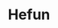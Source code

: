 ---
layout: place
title: Hefun
permalink: /virginia/blacksburg/hefun.html
stateAbbr: VA
stateName: Virginia
cityName: Blacksburg
seo:
  type: restaurant
  links: https://blacksburghefun.com/
place_id: ChIJQZw4VGOVTYgRizx5s-PVKHA
photos:
  - name: >-
      places/ChIJQZw4VGOVTYgRizx5s-PVKHA/photos/AeeoHcJTXI88VBE1ZH4mx6UdB7r0IcWum02xmOPPt5Wavxly592uiHG5_98tmQOtk5KK2CTVJYWLlXJfP2p6zRC3_u25rJFIaQ0eHcOG3Pcjme0RDT5had8cBCRWQB3mwB5rywt6doINWGmV5nA102DF7g-RX6ZzL3LiEVuMFjpr7xsjo6lPLsOACMoC8UmsI-DJJyv_1A0pgflhSQ8E41BOXTnF4oQK92foHgrTpveL3zG1N-zGWvSsprr6WXPadJrrSBbEpQX3uBukLXqBj9mG_iseEBMhgAiG1fxUcQ8nn1Rq1y3GJ3DrHpP9Ityf9gGE1jq43vo7TCSPmbcJtTllmIQTAw6-lnwDAptstc2xjwhYM3I4_v8JyJhDYDfDdQRQ3B4cwlzjJe38qZynkilurafxRgUt1Im-kBGfLhQz0u9Ytb3v
    widthPx: 4032
    heightPx: 2268
    authorAttributions:
      - displayName: Peter Lo
        uri: https://maps.google.com/maps/contrib/100443560500762461797
        photoUri: >-
          https://lh3.googleusercontent.com/a-/ALV-UjXpRKxs3SeW5QSz_-GZ1e6QkLoEE3l6OVG0Zo2T1-TYtCZaGMmc=s100-p-k-no-mo
    flagContentUri: >-
      https://www.google.com/local/imagery/report/?cb_client=maps_api_places.places_api&image_key=!1e10!2sCIHM0ogKEICAgIDhsJacpAE&hl=en-US
    googleMapsUri: >-
      https://www.google.com/maps/place//data=!3m4!1e2!3m2!1sCIHM0ogKEICAgIDhsJacpAE!2e10!4m2!3m1!1s0x884d956354389c41:0x7028d5e3b3793c8b
  - name: >-
      places/ChIJQZw4VGOVTYgRizx5s-PVKHA/photos/AeeoHcI2bon1FmYFMzMWgOPPCqzCWeYDu_jx75nUkBfjRR6AfRtURJ2wbj_GtljsBtuL5Vdr4gnsUoA-XbOAyXiUhk_njKJGvyFlo0K87NIx88NFgZiraWZHZaNXu-KtRz0hFELZlEnUEfSuMLl_ScuS7ALAK4hLOK9crwl3O_JKTs0lgb1JIE5-V-tQY-t1Lun1c7Yhzwn_IftALLdkB-NtF-Mb1cAMqm9wDj3VT-gT8Kvbbx41h1e3CBXu8wVlXxtsbYNOJmN9EwmiCbywv1UbUGzZoL7XWwakIaOD2OVxCjlx9S8MuWRvZlL5l3JDPO_XDuEND7WrhELI6ruWAW8FVf1t55FTZEjoYg7lqBcCM3dJLUfTUd32Amb2i_DBnsO3llddIgBxoEdjZWmHdHhDRedNJPNkU9KnlpK_BGmE5CesZqrI
    widthPx: 4800
    heightPx: 3600
    authorAttributions:
      - displayName: David P. Ribbe
        uri: https://maps.google.com/maps/contrib/107049880171389154838
        photoUri: >-
          https://lh3.googleusercontent.com/a-/ALV-UjWGtXgRtV3dY6ZYX0_EJUVLIEKqROYRa1SYN9pSItR0yn7aUsJWFA=s100-p-k-no-mo
    flagContentUri: >-
      https://www.google.com/local/imagery/report/?cb_client=maps_api_places.places_api&image_key=!1e10!2sCIHM0ogKEICAgIDhxsnTjQE&hl=en-US
    googleMapsUri: >-
      https://www.google.com/maps/place//data=!3m4!1e2!3m2!1sCIHM0ogKEICAgIDhxsnTjQE!2e10!4m2!3m1!1s0x884d956354389c41:0x7028d5e3b3793c8b
  - name: >-
      places/ChIJQZw4VGOVTYgRizx5s-PVKHA/photos/AeeoHcLFysh45xaw8b9HiJnVJXNW-EdQdsbTa77tSh5BfJnlOkXkSMKG1mwk_ONVwOf9fKoPQmQytznk6o17mAT-Iolu9VP5H2ZHwHyzUqzksQ5rKv2xlM9pEYHusIIXWScBo67iZABd-tOcOxJp84h6zLYuLX5VNSadXsOaPMkajkDLnDkL0nCVZr_JGAgQ8ifA9bXrLUWuF6kYWSXggyf1ap-E7acT-pqgdiusy5bGn6z09X4irXacAHoJ1OfS3QlVplR-hvFUx8egkhF2IeXkPTm56pder9IlJmX8Dw_k8uZhVj0ngcnfJUrgD6cu8N5qvXljpejQOFof6-79SE2fqxHxUK5fogxqZRjro4IsMyzHA4c7xbBn0cTeBjzTiSc4tTRO4cjXdkRSgFaxTUG0mNAEHWZAzonEZbu71IkIYswbsg
    widthPx: 4800
    heightPx: 3600
    authorAttributions:
      - displayName: Kaelyn Globig
        uri: https://maps.google.com/maps/contrib/111271953805718721518
        photoUri: >-
          https://lh3.googleusercontent.com/a-/ALV-UjVLgoEar4Jivrek7rpm6znnd1NPWUomiVEWv_rZ7MJT5F8YYQyV=s100-p-k-no-mo
    flagContentUri: >-
      https://www.google.com/local/imagery/report/?cb_client=maps_api_places.places_api&image_key=!1e10!2sCIHM0ogKEICAgMCIm7K7LQ&hl=en-US
    googleMapsUri: >-
      https://www.google.com/maps/place//data=!3m4!1e2!3m2!1sCIHM0ogKEICAgMCIm7K7LQ!2e10!4m2!3m1!1s0x884d956354389c41:0x7028d5e3b3793c8b
  - name: >-
      places/ChIJQZw4VGOVTYgRizx5s-PVKHA/photos/AeeoHcKZ4ccFLAfpCaJN3a7nGDc_sovCWfaRCT3MCPJyRbtuzksk85QuqzuM7J9eMsvNv-cNrafnigBmqqCsyZrwVBjPJDE7CqsqgAZB2ht4hg5dPJVYBS1SVaeynHxJKl3VHqfkzA-lUG5yVscxitbW4nyyqxdGYmB7iz2ajzilHMoojluLT-mLvwf-CEeOR98Iysa3IS6UdJEsBBGw0C5FyluVbOMHq4LNxsbbQyad3xTnRKaVrsquJ1uNugEPVFBYJbyUc3BAazhB4bgFHj7XoBwI5LW3_oXG40pQYgzqP6OfEjzRBWGFaSOM_XP8lgvHv9wBBKktQQOxGS11xLVmXQK5Snt8GMiYKgYJ9zKjJv3zP5XJnXXX_yeBOJIpqRzhqhG-2hm743H5-vBuDR5QoonK2J6s8Q5sLvi2E2X4MybyAw
    widthPx: 4032
    heightPx: 3024
    authorAttributions:
      - displayName: Sergio Hernandez
        uri: https://maps.google.com/maps/contrib/106746991746839471644
        photoUri: >-
          https://lh3.googleusercontent.com/a-/ALV-UjVaQf345GFC5_W4SuK9q5zzfFZJCf5zbUcrA5P9Qdc_92GQ8jocDw=s100-p-k-no-mo
    flagContentUri: >-
      https://www.google.com/local/imagery/report/?cb_client=maps_api_places.places_api&image_key=!1e10!2sCIHM0ogKEICAgMCQ3NnRBw&hl=en-US
    googleMapsUri: >-
      https://www.google.com/maps/place//data=!3m4!1e2!3m2!1sCIHM0ogKEICAgMCQ3NnRBw!2e10!4m2!3m1!1s0x884d956354389c41:0x7028d5e3b3793c8b
  - name: >-
      places/ChIJQZw4VGOVTYgRizx5s-PVKHA/photos/AeeoHcLb2O3FUduHAPPOG1UmRPCBW4DYobjtU0KNr_jT442jbO9s-hW-iAgjKa37FkMb-nfljWholAVFeCkSye6sUSLGhPosWlYa0K6srJN5evEjq0PNhOq21PP6QYpZqlbRGt9H0XbYQIGfsthjzqllzm6A9MysX8EyvwU164Q4OS7CBcw2wVoqd7-ps0_u-WSCWxt7klUgTW3Vs-5dI24_G3VFhbeanVtjcSsXyZSsvafLthQOqcqzio6YKbuO6I7yAnkzQimcG3hkf8a9uLupzkMWPhAkw7reuaKylZCi65_ZAmQbgQAZvDcz4VC5gV7WdosRQG2xdI-5SXgT0dvjXxnznpQXs8lXn6cPpAtgaa6YbjZJqNZKVgY_HniKJCpyvi1uUbgnVNMhBsjRfoLakRrivNPazbgli88YAK0feS4
    widthPx: 3024
    heightPx: 4032
    authorAttributions:
      - displayName: Lily Lefave
        uri: https://maps.google.com/maps/contrib/111690367734501483191
        photoUri: >-
          https://lh3.googleusercontent.com/a/ACg8ocJ6TZcHskjRYUBnj2AZuCse37Sm0lZJA8NB48I6tOPG0OhPww=s100-p-k-no-mo
    flagContentUri: >-
      https://www.google.com/local/imagery/report/?cb_client=maps_api_places.places_api&image_key=!1e10!2sCIHM0ogKEICAgMDQicrldw&hl=en-US
    googleMapsUri: >-
      https://www.google.com/maps/place//data=!3m4!1e2!3m2!1sCIHM0ogKEICAgMDQicrldw!2e10!4m2!3m1!1s0x884d956354389c41:0x7028d5e3b3793c8b
  - name: >-
      places/ChIJQZw4VGOVTYgRizx5s-PVKHA/photos/AeeoHcLdIaB2BGuFvxiZDoAlPZJavLZJ2iGKYRZ99tVpFmEwW6FWQK9eAQfL5TWM6aY90ajXYdErFQgyA0e4HasV-aI-Qe9ehAuca56zHtvKzEXtGoeETRoEQMM-aIdoBRuZf6-QjLQG69FymiLY3-d4oJ9cEkbCF6fC7rbgEHEKp4IBsz1ee5GdmyOaM5AQSIth7gVNIF0ERrSsJdXNaMrlxIS_AxS4IqXTlF-cRYF0nNzyLTlAnO-mlw8-vYsqCNnxWADDLjSVkIi9HFh6nFv0CC5iixBiUOPtwaweKji_ZbXeaSB_phnCO1dV2t8dE_ZJo-_Qfy8bgBCXjht9m6kq9tBk42_bLqu1gzp5aptw8XYN7221FSfQbyS7LhQMK_czJb_Hb6GBW3bhryWAFPlnfn1rrwMkLDSkNRPVoI39uyp6Ow
    widthPx: 4000
    heightPx: 3000
    authorAttributions:
      - displayName: Katelyn Aleise
        uri: https://maps.google.com/maps/contrib/106510830089747657911
        photoUri: >-
          https://lh3.googleusercontent.com/a-/ALV-UjU9_cIocybNcLtDCd-ZCqHQN9ip93O3o4FmB_E0q_R-etn_7AfYdg=s100-p-k-no-mo
    flagContentUri: >-
      https://www.google.com/local/imagery/report/?cb_client=maps_api_places.places_api&image_key=!1e10!2sCIHM0ogKEICAgIDnzLHtSg&hl=en-US
    googleMapsUri: >-
      https://www.google.com/maps/place//data=!3m4!1e2!3m2!1sCIHM0ogKEICAgIDnzLHtSg!2e10!4m2!3m1!1s0x884d956354389c41:0x7028d5e3b3793c8b
  - name: >-
      places/ChIJQZw4VGOVTYgRizx5s-PVKHA/photos/AeeoHcL_i0VYFzmFH600UwQGSqmLXCN_M0wMEj6aM-0-xqEHNW2R4GB9lzgJiNn_tQgT2mJXlszKG0_LWgoj93b1TvH5HDvjNMKu-GjsECigrzdQPAAb3yjcd74fAVarPQti9GVj9xWweEgrYWJnWgCHDF5Qqpkd0vXkITMSeoSNSJwkiWXvfyzAPsyRlrHCTFjf9cMz2pBNR_c6jlkYJqWFrrqHge-EhUAyPH56DiUFIqB6kyfYBcwAR7w1DXyiUIxURscNBHERpCX10sLSsj-Gw7p7uSd5Ss0xwa3RJewg6qkeOG-vuUKmqISTFdnJSnV6M1jQFHdI0954xWFkjerRJV1VeceahzSZ6uHIsCoGah4u-vuAnFN4eeI1-yJAu2WfSFNb1ZO0QkqUaIbQsxN1Yd2uts0mGMWK65FSYLiN75M8eA
    widthPx: 3024
    heightPx: 4032
    authorAttributions:
      - displayName: Jason Chen
        uri: https://maps.google.com/maps/contrib/118288347671591690282
        photoUri: >-
          https://lh3.googleusercontent.com/a/ACg8ocJnIZReOVwSKaoO97F0MWD4lSUaJ494GYsYtlME09nQ7eEg_0I=s100-p-k-no-mo
    flagContentUri: >-
      https://www.google.com/local/imagery/report/?cb_client=maps_api_places.places_api&image_key=!1e10!2sCIHM0ogKEICAgICf-8_Beg&hl=en-US
    googleMapsUri: >-
      https://www.google.com/maps/place//data=!3m4!1e2!3m2!1sCIHM0ogKEICAgICf-8_Beg!2e10!4m2!3m1!1s0x884d956354389c41:0x7028d5e3b3793c8b
  - name: >-
      places/ChIJQZw4VGOVTYgRizx5s-PVKHA/photos/AeeoHcJAKkMrI1o5vdnU9KKAnnrBw25qhNBZEoXxLlMke_02B9tbxjw59zRpnCO60DVQBXYeAZHRpe9Z1knp69aAgmecfUZ6-cFHExWhmq6sTsavmJFJo6jXB4juXZIX16nnIewmV5ChPlnlFZriMaXr3iiaXaeNHRdazgjv5pGISUBvsCipPx3kKu4qoV14jmIXL8bIqk20YKh3AvxESxSWUxhX5vx8MUZANrDXbWrGYbfCS3MMiPj_eYoHMuA1UBRrAoc8UbXrYWUTHDQyzAwJ0Dus_RdHPaA2aML3DfKkPPcKVgQH17H594fZ7LvdyxUCXXNRC82hpLcg6bixdFsxVha28WUeymTeBzFYJ8ExMhWIOse7UZvyPQfiBvu2Uv90ZEPnWqTQ0zUWWk52M87Dg4E7PUl--vCWbyAInZCpVTi6ww
    widthPx: 3024
    heightPx: 4032
    authorAttributions:
      - displayName: Autumn Munsell
        uri: https://maps.google.com/maps/contrib/104296467931306863993
        photoUri: >-
          https://lh3.googleusercontent.com/a/ACg8ocLGazss_-30ZomKpldRoonwFeZnV4R27cLOzdua6dEyTzYwxw=s100-p-k-no-mo
    flagContentUri: >-
      https://www.google.com/local/imagery/report/?cb_client=maps_api_places.places_api&image_key=!1e10!2sCIHM0ogKEICAgMCw1oDwNQ&hl=en-US
    googleMapsUri: >-
      https://www.google.com/maps/place//data=!3m4!1e2!3m2!1sCIHM0ogKEICAgMCw1oDwNQ!2e10!4m2!3m1!1s0x884d956354389c41:0x7028d5e3b3793c8b
  - name: >-
      places/ChIJQZw4VGOVTYgRizx5s-PVKHA/photos/AeeoHcL-HD6nDDkRMoxkdGADpGG_y2qp9MRHqDLSl2k_qZk6Rgv1knEhsuKbS8P31BN2JiLWNXHfCYvIfT-Hlk-bKfsvE42KJ3KjWlqq6oksSM7qOoV1QpMbSMfZ7hvKsn6CHF6xeFITN284C01od-eg1M3zESzPsffYKBwczUAGICZjuoa1254xYYPVDXLe7MMHGAb3M8RutZxwYU6VBkB2Ot6fGWVy-WcV_vRMgy4CSwO7uwtqPFznfspfdAabBHF1pm47W4YP1SeeoBo_WZfPP9PJZ8y7ZoKpxt3AmJgVEsC8crUsJTNcbD3Y0TWtuT6GyHi-fjzdx4MZJoTGQ1SYdimnC0hPmfKnBQdqWSDblSOeQEfZ6pxx73UJc7EQU8P83xryAxkKlB9OBUNDjUSgCaNWxNaeeqYB5sKcEe7jwuGs3w
    widthPx: 3024
    heightPx: 4032
    authorAttributions:
      - displayName: Fabiola Rodriguez
        uri: https://maps.google.com/maps/contrib/114942443208175528635
        photoUri: >-
          https://lh3.googleusercontent.com/a/ACg8ocIqBP8zlwa7kbt2xRTMuWKWuY0wqgM9aEv0s5KBmKZXQjpeKw=s100-p-k-no-mo
    flagContentUri: >-
      https://www.google.com/local/imagery/report/?cb_client=maps_api_places.places_api&image_key=!1e10!2sCIHM0ogKEICAgICXzNeyaA&hl=en-US
    googleMapsUri: >-
      https://www.google.com/maps/place//data=!3m4!1e2!3m2!1sCIHM0ogKEICAgICXzNeyaA!2e10!4m2!3m1!1s0x884d956354389c41:0x7028d5e3b3793c8b
  - name: >-
      places/ChIJQZw4VGOVTYgRizx5s-PVKHA/photos/AeeoHcLz91VuOtKGL3qj8exDEPEWjPFvRLSShDM-8Ss12BnetU9xMbAY7LQF2WE1CkSSUECs3zvnacdaBr40THea_ZjOZC7_2yojRoxpgmr_zYDgRPM26wbI4BJHJ2TuDpxr5nX1sNim96tqS1tuJPsmFz1nuwARW-xldw7FMjyfvAtxgXY1JVLD6C4UwHKzLre_jE2JJ3ADOEEK6sC7WlrR0jF-I6wr2wWtABwhCNOF6QrvHdqPzlcAWtWROR_waBRz46U3kzLHNUZjZ0BUy0sqsX9hgPda0HI2fPE34rd9AE56PmkH-T_Ekc2n9s6R08pmFfKbkdMYGYo1JfZxJtTOjVgsZUglfhp3w3wT1xE7asqU7eB_KlPlXYpJBx1zyybhWTe8XZPHe1_LzAst3URSdHXWoUsU4EG293_n2N3ErJRxH0Hc
    widthPx: 4000
    heightPx: 3000
    authorAttributions:
      - displayName: Unicorn Soup
        uri: https://maps.google.com/maps/contrib/114968148480682126244
        photoUri: >-
          https://lh3.googleusercontent.com/a-/ALV-UjVXIKkdCjUsbwfXkRo8UVi7LcbzjmHjnLWC6-bzOQPwaYxsFbM=s100-p-k-no-mo
    flagContentUri: >-
      https://www.google.com/local/imagery/report/?cb_client=maps_api_places.places_api&image_key=!1e10!2sCIHM0ogKEICAgICLipbVpgE&hl=en-US
    googleMapsUri: >-
      https://www.google.com/maps/place//data=!3m4!1e2!3m2!1sCIHM0ogKEICAgICLipbVpgE!2e10!4m2!3m1!1s0x884d956354389c41:0x7028d5e3b3793c8b
address: 428 N Main St, Blacksburg, VA 24060, USA
street: 428 N Main St
city: Blacksburg
state: VA
zip: '24060'
country: USA
neighborhood: Downtown
latitude: '37.231928'
longitude: '-80.416113'
accessibility_options:
  wheelchairAccessibleParking: true
  wheelchairAccessibleEntrance: true
  wheelchairAccessibleRestroom: true
  wheelchairAccessibleSeating: true
business_status: OPERATIONAL
name: Hefun
google_maps_links:
  directionsUri: >-
    https://www.google.com/maps/dir//''/data=!4m7!4m6!1m1!4e2!1m2!1m1!1s0x884d956354389c41:0x7028d5e3b3793c8b!3e0
  placeUri: https://maps.google.com/?cid=8081944705261714571
  writeAReviewUri: >-
    https://www.google.com/maps/place//data=!4m3!3m2!1s0x884d956354389c41:0x7028d5e3b3793c8b!12e1
  reviewsUri: >-
    https://www.google.com/maps/place//data=!4m4!3m3!1s0x884d956354389c41:0x7028d5e3b3793c8b!9m1!1b1
  photosUri: >-
    https://www.google.com/maps/place//data=!4m3!3m2!1s0x884d956354389c41:0x7028d5e3b3793c8b!10e5
primary_type: Japanese Restaurant
opening_hours:
  regular: null
  current: null
secondary_opening_hours:
  regular:
    weekdayDescriptions: null
    type: null
  current:
    weekdayDescriptions: null
    type: null
phone: (540) 739-3101
price_level: PRICE_LEVEL_MODERATE
price_range: $10 &ndash; $20
rating: '4.6'
rating_count: 0
website: https://blacksburghefun.com/
description: >-
  Discover Hefun in Blacksburg, VA$$$Hefun in Blacksburg, VA, stands out as a
  trendy Japanese restaurant blending fresh flavors and modern vibes for an
  enjoyable dining experience. This spot delights visitors with a selection of
  authentic ramen, sushi, and boba tea, all prepared with high-quality
  ingredients that highlight the essence of Japanese cuisine. Accessibility
  features like wheelchair-friendly entrances and seating make it welcoming for
  everyone, while outdoor options add to the relaxed atmosphere perfect for
  casual meals. Whether you're seeking sushi spots near you or exploring
  Japanese dining in the area, Hefun offers a moderate price range that delivers
  great value without compromising on taste or ambiance.
generative_summary: >-
  Discover Hefun in Blacksburg, VA$$$Hefun in Blacksburg, VA, stands out as a
  trendy Japanese restaurant blending fresh flavors and modern vibes for an
  enjoyable dining experience. This spot delights visitors with a selection of
  authentic ramen, sushi, and boba tea, all prepared with high-quality
  ingredients that highlight the essence of Japanese cuisine. Accessibility
  features like wheelchair-friendly entrances and seating make it welcoming for
  everyone, while outdoor options add to the relaxed atmosphere perfect for
  casual meals. Whether you're seeking sushi spots near you or exploring
  Japanese dining in the area, Hefun offers a moderate price range that delivers
  great value without compromising on taste or ambiance.
generative_disclosure: Summarized by AI using the Grok-3-Mini model.
reviews:
  - name: >-
      places/ChIJQZw4VGOVTYgRizx5s-PVKHA/reviews/ChdDSUhNMG9nS0VJQ0FnTUNRM05uUjZ3RRAB
    relativePublishTimeDescription: a month ago
    rating: 4
    text:
      text: >-
        Great option for downtown Blacksburg! Visiting again this town and ended
        up here for lunch on a Sunday. The service was great, quick and very
        cordial, for a table of 7 and the order was all correct. We tried Pork
        Gyozas, Takoyaki and Edamame to start. The Gyozas were pretty good, but
        I think the Takoyaki was short on flavor, perhaps a bit more Takoyaki
        sauce and mayo on top was required. For mains couple of ones from the
        menu that you see in the pictures. The only one dish that did not fully
        satisfy one of us was the Shoyu Ramen (3.5/5.0), the broth and chicken
        were just ok. On the other hand the Hefun Tokontsu Ramen was pretty good
        and the chashu pork was well done. The dish came with enough of it, I
        ordered extra chashu but I don't think it was necessary. Overall a good
        experience and this place is certainly one of the better ones in this
        town. Give it a try!
      languageCode: en
    originalText:
      text: >-
        Great option for downtown Blacksburg! Visiting again this town and ended
        up here for lunch on a Sunday. The service was great, quick and very
        cordial, for a table of 7 and the order was all correct. We tried Pork
        Gyozas, Takoyaki and Edamame to start. The Gyozas were pretty good, but
        I think the Takoyaki was short on flavor, perhaps a bit more Takoyaki
        sauce and mayo on top was required. For mains couple of ones from the
        menu that you see in the pictures. The only one dish that did not fully
        satisfy one of us was the Shoyu Ramen (3.5/5.0), the broth and chicken
        were just ok. On the other hand the Hefun Tokontsu Ramen was pretty good
        and the chashu pork was well done. The dish came with enough of it, I
        ordered extra chashu but I don't think it was necessary. Overall a good
        experience and this place is certainly one of the better ones in this
        town. Give it a try!
      languageCode: en
    authorAttribution:
      displayName: Sergio Hernandez
      uri: https://www.google.com/maps/contrib/106746991746839471644/reviews
      photoUri: >-
        https://lh3.googleusercontent.com/a-/ALV-UjVaQf345GFC5_W4SuK9q5zzfFZJCf5zbUcrA5P9Qdc_92GQ8jocDw=s128-c0x00000000-cc-rp-mo-ba5
    publishTime: '2025-03-02T22:58:23.752055Z'
    flagContentUri: >-
      https://www.google.com/local/review/rap/report?postId=ChdDSUhNMG9nS0VJQ0FnTUNRM05uUjZ3RRAB&d=17924085&t=1
    googleMapsUri: >-
      https://www.google.com/maps/reviews/data=!4m6!14m5!1m4!2m3!1sChdDSUhNMG9nS0VJQ0FnTUNRM05uUjZ3RRAB!2m1!1s0x884d956354389c41:0x7028d5e3b3793c8b
  - name: >-
      places/ChIJQZw4VGOVTYgRizx5s-PVKHA/reviews/ChZDSUhNMG9nS0VJQ0FnTUNBeDdIeVpnEAE
    relativePublishTimeDescription: 2 months ago
    rating: 5
    text:
      text: >-
        I’m having a great meal at Hefun! The food is absolutely
        delicious—fresh, flavorful, and perfectly cooked. The service is also
        fantastic; the staff is friendly and attentive. The atmosphere is cozy
        and welcoming. Definitely a place worth coming back to!
      languageCode: en
    originalText:
      text: >-
        I’m having a great meal at Hefun! The food is absolutely
        delicious—fresh, flavorful, and perfectly cooked. The service is also
        fantastic; the staff is friendly and attentive. The atmosphere is cozy
        and welcoming. Definitely a place worth coming back to!
      languageCode: en
    authorAttribution:
      displayName: 薄琬尧
      uri: https://www.google.com/maps/contrib/102337871560201141626/reviews
      photoUri: >-
        https://lh3.googleusercontent.com/a/ACg8ocK0mFQzzZGvwxvhcbmT1Kn4wt0WB5f-U-kWVoacpOAGPr0yiQ=s128-c0x00000000-cc-rp-mo
    publishTime: '2025-02-04T23:27:24.092900Z'
    flagContentUri: >-
      https://www.google.com/local/review/rap/report?postId=ChZDSUhNMG9nS0VJQ0FnTUNBeDdIeVpnEAE&d=17924085&t=1
    googleMapsUri: >-
      https://www.google.com/maps/reviews/data=!4m6!14m5!1m4!2m3!1sChZDSUhNMG9nS0VJQ0FnTUNBeDdIeVpnEAE!2m1!1s0x884d956354389c41:0x7028d5e3b3793c8b
  - name: >-
      places/ChIJQZw4VGOVTYgRizx5s-PVKHA/reviews/ChZDSUhNMG9nS0VJQ0FnTUNJMU4zdVBnEAE
    relativePublishTimeDescription: 2 weeks ago
    rating: 5
    text:
      text: >-
        My favorite spot near campus. Their lunch deals during the week are
        worth the price. If it’s your first time I would recommend the Japanese
        rice bowls.
      languageCode: en
    originalText:
      text: >-
        My favorite spot near campus. Their lunch deals during the week are
        worth the price. If it’s your first time I would recommend the Japanese
        rice bowls.
      languageCode: en
    authorAttribution:
      displayName: Kasidy Davis
      uri: https://www.google.com/maps/contrib/116531999801821752775/reviews
      photoUri: >-
        https://lh3.googleusercontent.com/a-/ALV-UjX7EO9oiqu-eQUx9dlQ8f6vlJqntkwqIIxZ6AAwJ7XOPtoDKInh=s128-c0x00000000-cc-rp-mo
    publishTime: '2025-03-30T16:31:19.047772Z'
    flagContentUri: >-
      https://www.google.com/local/review/rap/report?postId=ChZDSUhNMG9nS0VJQ0FnTUNJMU4zdVBnEAE&d=17924085&t=1
    googleMapsUri: >-
      https://www.google.com/maps/reviews/data=!4m6!14m5!1m4!2m3!1sChZDSUhNMG9nS0VJQ0FnTUNJMU4zdVBnEAE!2m1!1s0x884d956354389c41:0x7028d5e3b3793c8b
  - name: >-
      places/ChIJQZw4VGOVTYgRizx5s-PVKHA/reviews/ChdDSUhNMG9nS0VJQ0FnSURuekxIdDhnRRAB
    relativePublishTimeDescription: 6 months ago
    rating: 5
    text:
      text: >-
        This was out first time here and it was phenomenal. The service was
        quick and friendly. Loved the atmosphere. It was beautiful outside with
        a lovely breeze going through the restaurant. I ordered the vegetable
        fried rice and it was legitimately the best fried rice I've ever had. It
        was so flavorful, and the vegetables were perfectly tender. I can't
        remember what my boyfriend got, but it was eel over rice, and the
        presentation was beautiful. He loves Japanese food and said it was the
        best cooked eel he's had. Can't wait to go back and get their sushi.
      languageCode: en
    originalText:
      text: >-
        This was out first time here and it was phenomenal. The service was
        quick and friendly. Loved the atmosphere. It was beautiful outside with
        a lovely breeze going through the restaurant. I ordered the vegetable
        fried rice and it was legitimately the best fried rice I've ever had. It
        was so flavorful, and the vegetables were perfectly tender. I can't
        remember what my boyfriend got, but it was eel over rice, and the
        presentation was beautiful. He loves Japanese food and said it was the
        best cooked eel he's had. Can't wait to go back and get their sushi.
      languageCode: en
    authorAttribution:
      displayName: Katelyn Aleise
      uri: https://www.google.com/maps/contrib/106510830089747657911/reviews
      photoUri: >-
        https://lh3.googleusercontent.com/a-/ALV-UjU9_cIocybNcLtDCd-ZCqHQN9ip93O3o4FmB_E0q_R-etn_7AfYdg=s128-c0x00000000-cc-rp-mo-ba3
    publishTime: '2024-10-03T20:29:35.757965Z'
    flagContentUri: >-
      https://www.google.com/local/review/rap/report?postId=ChdDSUhNMG9nS0VJQ0FnSURuekxIdDhnRRAB&d=17924085&t=1
    googleMapsUri: >-
      https://www.google.com/maps/reviews/data=!4m6!14m5!1m4!2m3!1sChdDSUhNMG9nS0VJQ0FnSURuekxIdDhnRRAB!2m1!1s0x884d956354389c41:0x7028d5e3b3793c8b
  - name: >-
      places/ChIJQZw4VGOVTYgRizx5s-PVKHA/reviews/ChdDSUhNMG9nS0VJQ0FnTUNJbU5lMTZRRRAB
    relativePublishTimeDescription: 2 weeks ago
    rating: 3
    text:
      text: >-
        For what tries to be a more upscale experience it's not doing so hot. 
        Staff was friendly and service was fast, but the ambiance is pretty weak
        and feels a bit dated...and the food was meh.  I ordered the recommended
        beef rice dish. was very sweet and beef very fatty.  Didn't enjoy it. 
        Sushi was cut into tiny pieces and some pieces didn't even have fish in
        them.
      languageCode: en
    originalText:
      text: >-
        For what tries to be a more upscale experience it's not doing so hot. 
        Staff was friendly and service was fast, but the ambiance is pretty weak
        and feels a bit dated...and the food was meh.  I ordered the recommended
        beef rice dish. was very sweet and beef very fatty.  Didn't enjoy it. 
        Sushi was cut into tiny pieces and some pieces didn't even have fish in
        them.
      languageCode: en
    authorAttribution:
      displayName: Justin Mayer
      uri: https://www.google.com/maps/contrib/109444647326933922683/reviews
      photoUri: >-
        https://lh3.googleusercontent.com/a-/ALV-UjVprNcK7jMFdCTR-A1YeiCgKDnrEYCZJq14DAwWmWAvD5knZM8e=s128-c0x00000000-cc-rp-mo-ba2
    publishTime: '2025-03-30T01:38:49.208885Z'
    flagContentUri: >-
      https://www.google.com/local/review/rap/report?postId=ChdDSUhNMG9nS0VJQ0FnTUNJbU5lMTZRRRAB&d=17924085&t=1
    googleMapsUri: >-
      https://www.google.com/maps/reviews/data=!4m6!14m5!1m4!2m3!1sChdDSUhNMG9nS0VJQ0FnTUNJbU5lMTZRRRAB!2m1!1s0x884d956354389c41:0x7028d5e3b3793c8b
review_summary: >-
  What Visitors Are Buzzing About$$$Folks generally rave about the flavorful
  dishes at this Japanese eatery, with many highlighting the tasty ramen and
  sushi as standout choices that make it a go-to for satisfying meals. Service
  tends to be quick and friendly, creating a cozy vibe that enhances the overall
  experience, especially for groups or first-timers trying the rice bowls. While
  most agree the portions and prices feel just right, a few mentions note that
  some items could use a flavor boost to hit the mark every time. Overall, it's
  a solid pick for anyone searching for top-rated sushi nearby, offering a
  welcoming spot that balances fun and affordability while encouraging return
  visits.
review_disclosure: Summarized by AI using the Grok-3-Mini model.
parking_options:
  freeParkingLot: true
  freeStreetParking: true
  paidStreetParking: true
  valetParking: false
payment_options:
  acceptsCreditCards: true
  acceptsDebitCards: true
  acceptsCashOnly: false
  acceptsNfc: true
allow_dogs: null
curbside_pickup: null
delivery: true
dine_in: true
good_for_children: null
good_for_groups: null
good_for_sports: false
live_music: false
menu_for_children: null
outdoor_seating: true
reservable: null
restroom: true
serves_beer: true
serves_breakfast: null
serves_brunch: false
serves_cocktails: true
serves_coffee: true
serves_dinner: true
serves_dessert: true
serves_lunch: true
serves_vegetarian_food: true
serves_wine: true
takeout: true
update_category: pro
places_description: null

---